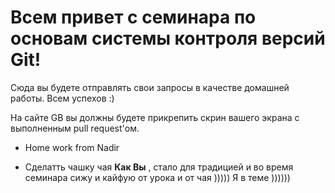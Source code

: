 # Всем привет с семинара по основам системы контроля версий Git!

Сюда вы будете отправлять свои запросы в качестве домашней работы. Всем успехов :)

На сайте GB вы должны будете прикрепить скрин вашего экрана с выполненным pull request'ом.

* Home work from Nadir

* Сделатть чашку чая **Как Вы** , стало для традицией и во время семинара сижу и кайфую от урока и от чая )))))
Я в теме )))))) 


